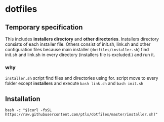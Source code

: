 # dotfiles

## Temporary specification

This includes **installers directory** and **other directories**.
Installers directory consists of each installer file.
Others consist of init.sh, link.sh and other configuration files because
main installer (`dotfiles/installer.sh`) find init.sh and link.sh in every 
directory (installers file is excluded.) and run it.

### why

`installer.sh` script find files and directories using for. script move to every 
folder except **installers** and execute `bash link.sh` and `bash init.sh`


## Installation

```shell
bash -c "$(curl -fsSL https://raw.githubusercontent.com/ptlx/dotfiles/master/installer.sh)"
```

